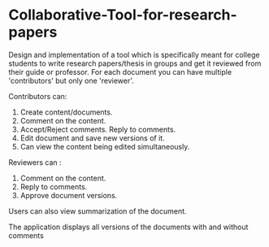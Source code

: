 # Collaborative-Tool-for-research-papers
Design and implementation of a tool which is specifically meant for college students to write
research papers/thesis in groups and get it reviewed from their guide or professor. For each
document you can have multiple 'contributors' but only one 'reviewer'.

Contributors can:
1) Create content/documents.
2) Comment on the content.
3) Accept/Reject comments. Reply to comments.
4) Edit document and save new versions of it.
5) Can view the content being edited simultaneously.

Reviewers can :
1) Comment on the content.
2) Reply to comments.
3) Approve document versions.

Users can also view summarization of the document.


The application displays all versions of the documents with and without
comments
